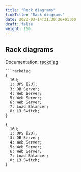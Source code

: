 ```yaml
---
title: "Rack diagrams"
linkTitle: "Rack diagrams"
date: 2023-03-14T21:39:26+01:00
draft: false
weight: 150
---
```

## Rack diagrams

Documentation: [rackdiag][]

````
```rackdiag
{
  16U;
  1: UPS [2U];
  3: DB Server;
  4: Web Server;
  5: Web Server;
  6: Web Server;
  7: Load Balancer;
  8: L3 Switch;
}
````

```rackdiag { disabled=false }
{
  16U;
  1: UPS [2U];
  3: DB Server;
  4: Web Server;
  5: Web Server;
  6: Web Server;
  7: Load Balancer;
  8: L3 Switch;
}
```

[rackdiag]: http://blockdiag.com/en/actdiag/

